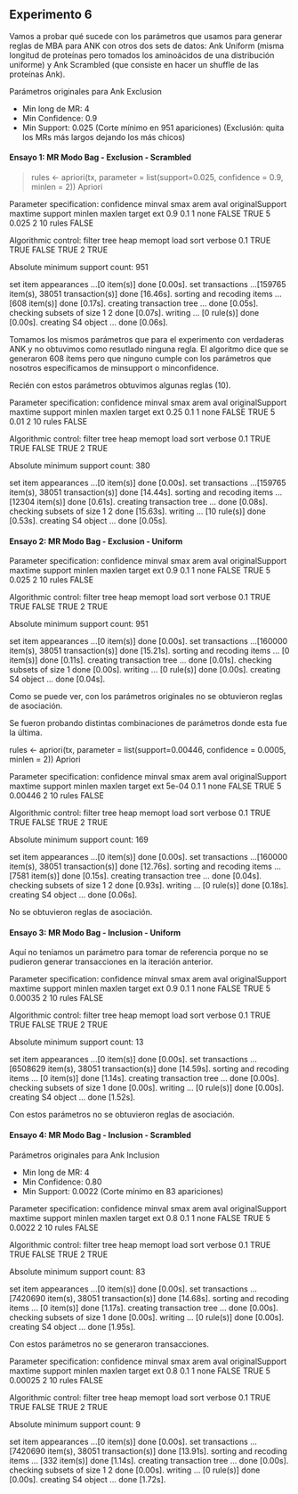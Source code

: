 ## Experimento 6

Vamos a probar qué sucede con los parámetros que usamos para generar
reglas de MBA para ANK con otros dos sets de datos: Ank Uniform (misma
longitud de proteínas pero tomados los aminoácidos de una distribución uniforme)
y Ank Scrambled (que consiste en hacer un shuffle de las proteínas Ank).

Parámetros originales para Ank Exclusion
-  Min long de MR: 4
-  Min Confidence: 0.9
-  Min Support: 0.025 (Corte mínimo en 951 apariciones)
(Exclusión: quita los MRs más largos dejando los más chicos)

#### Ensayo 1: MR Modo Bag - Exclusion - Scrambled

> rules <- apriori(tx, parameter = list(support=0.025, confidence = 0.9, minlen = 2))
Apriori

Parameter specification:
 confidence minval smax arem  aval originalSupport maxtime support minlen maxlen target   ext
        0.9    0.1    1 none FALSE            TRUE       5   0.025      2     10  rules FALSE

Algorithmic control:
 filter tree heap memopt load sort verbose
    0.1 TRUE TRUE  FALSE TRUE    2    TRUE

Absolute minimum support count: 951 

set item appearances ...[0 item(s)] done [0.00s].
set transactions ...[159765 item(s), 38051 transaction(s)] done [16.46s].
sorting and recoding items ... [608 item(s)] done [0.17s].
creating transaction tree ... done [0.05s].
checking subsets of size 1 2 done [0.07s].
writing ... [0 rule(s)] done [0.00s].
creating S4 object  ... done [0.06s].

Tomamos los mismos parámetros que para el experimento con verdaderas ANK y
no obtuvimos como resutlado ninguna regla. El algoritmo dice que se generaron
608 ítems pero que ninguno cumple con los parámetros que nosotros específicamos
de minsupport o minconfidence.

Recién con estos parámetros obtuvimos algunas reglas (10).

Parameter specification:
 confidence minval smax arem  aval originalSupport maxtime support minlen maxlen target   ext
       0.25    0.1    1 none FALSE            TRUE       5    0.01      2     10  rules FALSE

Algorithmic control:
 filter tree heap memopt load sort verbose
    0.1 TRUE TRUE  FALSE TRUE    2    TRUE

Absolute minimum support count: 380 

set item appearances ...[0 item(s)] done [0.00s].
set transactions ...[159765 item(s), 38051 transaction(s)] done [14.44s].
sorting and recoding items ... [12304 item(s)] done [0.61s].
creating transaction tree ... done [0.08s].
checking subsets of size 1 2 done [15.63s].
writing ... [10 rule(s)] done [0.53s].
creating S4 object  ... done [0.05s].

#### Ensayo 2: MR Modo Bag - Exclusion - Uniform

Parameter specification:
 confidence minval smax arem  aval originalSupport maxtime support minlen maxlen target   ext
        0.9    0.1    1 none FALSE            TRUE       5   0.025      2     10  rules FALSE

Algorithmic control:
 filter tree heap memopt load sort verbose
    0.1 TRUE TRUE  FALSE TRUE    2    TRUE

Absolute minimum support count: 951 

set item appearances ...[0 item(s)] done [0.00s].
set transactions ...[160000 item(s), 38051 transaction(s)] done [15.21s].
sorting and recoding items ... [0 item(s)] done [0.11s].
creating transaction tree ... done [0.01s].
checking subsets of size 1 done [0.00s].
writing ... [0 rule(s)] done [0.00s].
creating S4 object  ... done [0.04s].

Como se puede ver, con los parámetros originales no se obtuvieron reglas de asociación.

Se fueron probando distintas combinaciones de parámetros donde esta fue
la última.

 rules <- apriori(tx, parameter = list(support=0.00446, confidence = 0.0005, minlen = 2))
Apriori

Parameter specification:
 confidence minval smax arem  aval originalSupport maxtime support minlen maxlen target   ext
      5e-04    0.1    1 none FALSE            TRUE       5 0.00446      2     10  rules FALSE

Algorithmic control:
 filter tree heap memopt load sort verbose
    0.1 TRUE TRUE  FALSE TRUE    2    TRUE

Absolute minimum support count: 169 

set item appearances ...[0 item(s)] done [0.00s].
set transactions ...[160000 item(s), 38051 transaction(s)] done [12.76s].
sorting and recoding items ... [7581 item(s)] done [0.15s].
creating transaction tree ... done [0.04s].
checking subsets of size 1 2 done [0.93s].
writing ... [0 rule(s)] done [0.18s].
creating S4 object  ... done [0.06s].

No se obtuvieron reglas de asociación.

#### Ensayo 3: MR Modo Bag - Inclusion - Uniform

Aquí no teníamos un parámetro para tomar de referencia porque no se pudieron generar
transacciones en la iteración anterior.

Parameter specification:
 confidence minval smax arem  aval originalSupport maxtime support minlen maxlen target   ext
        0.9    0.1    1 none FALSE            TRUE       5 0.00035      2     10  rules FALSE

Algorithmic control:
 filter tree heap memopt load sort verbose
    0.1 TRUE TRUE  FALSE TRUE    2    TRUE

Absolute minimum support count: 13 

set item appearances ...[0 item(s)] done [0.00s].
set transactions ...[6508629 item(s), 38051 transaction(s)] done [14.59s].
sorting and recoding items ... [0 item(s)] done [1.14s].
creating transaction tree ... done [0.00s].
checking subsets of size 1 done [0.00s].
writing ... [0 rule(s)] done [0.00s].
creating S4 object  ... done [1.52s].

Con estos parámetros no se obtuvieron reglas de asociación.

#### Ensayo 4: MR Modo Bag - Inclusion - Scrambled

Parámetros originales para Ank Inclusion
-  Min long de MR: 4
-  Min Confidence: 0.80
-  Min Support: 0.0022 (Corte mínimo en 83 apariciones)

Parameter specification:
 confidence minval smax arem  aval originalSupport maxtime support minlen maxlen target   ext
        0.8    0.1    1 none FALSE            TRUE       5  0.0022      2     10  rules FALSE

Algorithmic control:
 filter tree heap memopt load sort verbose
    0.1 TRUE TRUE  FALSE TRUE    2    TRUE

Absolute minimum support count: 83 

set item appearances ...[0 item(s)] done [0.00s].
set transactions ...[7420690 item(s), 38051 transaction(s)] done [14.68s].
sorting and recoding items ... [0 item(s)] done [1.17s].
creating transaction tree ... done [0.00s].
checking subsets of size 1 done [0.00s].
writing ... [0 rule(s)] done [0.00s].
creating S4 object  ... done [1.95s].

Con estos parámetros no se generaron transacciones.

Parameter specification:
 confidence minval smax arem  aval originalSupport maxtime support minlen maxlen target   ext
        0.8    0.1    1 none FALSE            TRUE       5 0.00025      2     10  rules FALSE

Algorithmic control:
 filter tree heap memopt load sort verbose
    0.1 TRUE TRUE  FALSE TRUE    2    TRUE

Absolute minimum support count: 9 

set item appearances ...[0 item(s)] done [0.00s].
set transactions ...[7420690 item(s), 38051 transaction(s)] done [13.91s].
sorting and recoding items ... [332 item(s)] done [1.14s].
creating transaction tree ... done [0.00s].
checking subsets of size 1 2 done [0.00s].
writing ... [0 rule(s)] done [0.00s].
creating S4 object  ... done [1.72s].